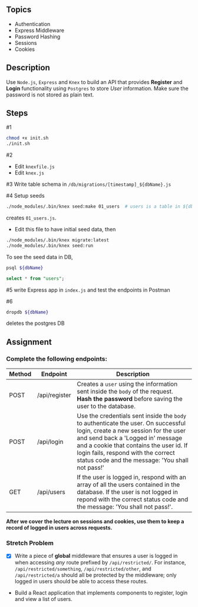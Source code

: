## Topics

- Authentication
- Express Middleware
- Password Hashing
- Sessions
- Cookies

## Description

Use `Node.js`, `Express` and `Knex` to build an API that provides **Register** and **Login** functionality using `Postgres` to store _User_ information. Make sure the password is not stored as plain text.

## Steps

#1 
```bash
chmod +x init.sh
./init.sh
```

#2 
- Edit `knexfile.js`
- Edit `knex.js`

#3 Write table schema in `/db/migrations/[timestamp]_${dbName}.js`

#4 Setup seeds
```bash
./node_modules/.bin/knex seed:make 01_users  # users is a table in ${dbName}
```
creates `01_users.js`. 

- Edit this file to have initial seed data, then

```bash
./node_modules/.bin/knex migrate:latest
./node_modules/.bin/knex seed:run
```

To see the seed data in DB,
```bash
psql ${dbName}
```

```sql
select * from "users";
```

#5 write Express app in `index.js` and test the endpoints in Postman

#6
```bash
dropdb ${dbName}
```
deletes the postgres DB


## Assignment

### Complete the following endpoints:

| Method | Endpoint      | Description                                                                                                                                                                                                                                                                                         |
| ------ | ------------- | --------------------------------------------------------------------------------------------------------------------------------------------------------------------------------------------------------------------------------------------------------------------------------------------------- |
| POST   | /api/register | Creates a `user` using the information sent inside the `body` of the request. **Hash the password** before saving the user to the database.                                                                                                                                                         |
| POST   | /api/login    | Use the credentials sent inside the `body` to authenticate the user. On successful login, create a new session for the user and send back a 'Logged in' message and a cookie that contains the user id. If login fails, respond with the correct status code and the message: 'You shall not pass!' |
| GET    | /api/users    | If the user is logged in, respond with an array of all the users contained in the database. If the user is not logged in repond with the correct status code and the message: 'You shall not pass!'.                                                                                                |

**After we cover the lecture on **sessions** and **cookies**, use them to keep a record of logged in users across requests.**

### Stretch Problem

- [x] Write a piece of **global** middleware that ensures a user is logged in when accessing _any_ route prefixed by `/api/restricted/`. For instance, `/api/restricted/something`, `/api/restricted/other`, and `/api/restricted/a` should all be protected by the middleware; only logged in users should be able to access these routes.
- Build a React application that implements components to register, login and view a list of users.

